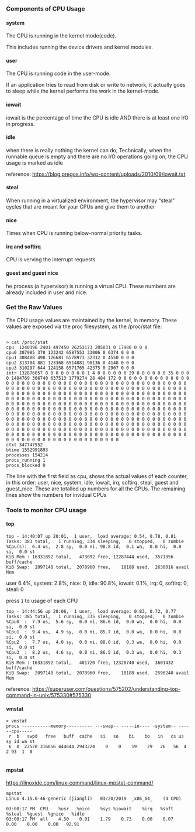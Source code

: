 ### Components of CPU Usage

#### system

The CPU is running in the kernel mode(code). 

This includes running the device drivers and kernel modules.

#### user

The CPU is running code in the user-mode. 

If an application tries to read from disk or write to network, it actually goes to sleep while the kernel performs the work in the kernel-mode.

#### iowait

iowait is the percentage of time the CPU is idle AND there is at least one I/O in progress.

#### idle

when there is really nothing the kernel can do, Technically, when the runnable queue is empty and there are no I/O operations going on, the CPU usage is marked as idle

reference: https://blog.pregos.info/wp-content/uploads/2010/09/iowait.txt

#### steal

When running in a virtualized environment, the hypervisor may “steal” cycles that are meant for your CPUs and give them to another

#### nice

Times when CPU is running below-normal priority tasks.

#### irq and softirq

CPU is verving the interrupt requests.

#### guest and guest nice
he process (a hypervisor) is running a virtual CPU. These numbers are already included in user and nice.

### Get the Raw Values

The CPU usage values are maintained by the kernel, in memory. These values are exposed via the proc filesystem, as the /proc/stat file:

```

> cat /proc/stat
cpu  1240396 2401 497450 26253173 205831 0 17980 0 0 0
cpu0 307985 378 123242 6587553 33006 0 6374 0 0 0
cpu1 308408 498 126681 6578973 32312 0 4550 0 0 0
cpu2 313704 881 123368 6514881 98136 0 4148 0 0 0
cpu3 310297 644 124158 6571765 42375 0 2907 0 0 0
intr 132876057 8 0 0 0 0 0 0 0 1 4 0 0 0 0 0 0 29 0 0 0 0 0 0 35 0 0 0 0 1404769 366740 637513 1779274 28 484 172 0 0 0 0 0 0 0 0 0 0 0 0 0 0 0 0 0 0 0 0 0 0 0 0 0 0 0 0 0 0 0 0 0 0 0 0 0 0 0 0 0 0 0 0 0 0 0 0 0 0 0 0 0 0 0 0 0 0 0 0 0 0 0 0 0 0 0 0 0 0 0 0 0 0 0 0 0 0 0 0 0 0 0 0 0 0 0 0 0 0 0 0 0 0 0 0 0 0 0 0 0 0 0 0 0 0 0 0 0 0 0 0 0 0 0 0 0 0 0 0 0 0 0 0 0 0 0 0 0 0 0 0 0 0 0 0 0 0 0 0 0 0 0 0 0 0 0 0 0 0 0 0 0 0 0 0 0 0 0 0 0 0 0 0 0 0 0 0 0 0 0 0 0 0 0 0 0 0 0 0 0 0 0 0 0 0 0 0 0 0 0 0 0 0 0 0 0 0 0 0 0 0 0 0 0 0 0 0 0 0 0 0 0 0 0 0 0 0 0 0 0 0 0 0 0 0 0 0 0 0 0 0 0 0 0 0 0 0 0 0 0 0 0 0 0 0 0 0 0 0 0 0 0 0 0 0 0 0 0 0 0 0 0 0 0 0 0 0 0 0 0 0 0 0 0 0 0 0 0 0 0 0 0 0 0 0 0 0 0 0 0 0 0 0 0 0 0 0 0 0 0 0 0 0 0 0 0 0 0 0 0 0 0 0 0 0 0 0 0 0 0 0 0 0 0 0 0 0 0 0 0 0 0 0 0 0 0 0 0 0 0 0 0 0 0 0 0 0 0 0 0 0 0 0 0 0 0 0 0 0 0 0 0 0 0 0 0 0 0 0 0 0 0 0 0 0 0 0 0 0 0 0 0 0 0 0 0 0 0 0 0 0 0 0 0 0 0 0 0 0 0 0 0 0 0 0 0 0 0 0 0 0 0 0 0 0 0 0 0 0 0
ctxt 347747552
btime 1552991893
processes 154214
procs_running 1
procs_blocked 0
```
The line with the first field as cpu, shows the actual values of each counter, in this order: user, nice, system, idle, iowait, irq, softirq, steal, guest and guest_nice. These are totalled up numbers for all the CPUs. The remaining lines show the numbers for invidual CPUs

### Tools to monitor CPU usage

#### top

```
top - 14:40:07 up 20:01,  1 user,  load average: 0.54, 0.78, 0.81
Tasks: 383 total,   1 running, 334 sleeping,   0 stopped,   0 zombie
%Cpu(s):  6.4 us,  2.8 sy,  0.0 ni, 90.8 id,  0.1 wa,  0.0 hi,  0.0 si,  0.0 st
KiB Mem : 16331892 total,   473092 free, 12287444 used,  3571356 buff/cache
KiB Swap:  2097148 total,  2078960 free,    18188 used.  2638016 avail Mem 

```
user 6.4%, system: 2.8%, nice: 0, idle: 90.8%, iowait: 0.1%, irq: 0, softirq: 0, steal: 0 

press `1` to usage of each CPU

```
top - 14:44:56 up 20:06,  1 user,  load average: 0.83, 0.72, 0.77
Tasks: 385 total,   1 running, 335 sleeping,   0 stopped,   0 zombie
%Cpu0  :  7.9 us,  5.6 sy,  0.0 ni, 86.6 id,  0.0 wa,  0.0 hi,  0.0 si,  0.0 st
%Cpu1  :  9.4 us,  4.9 sy,  0.0 ni, 85.7 id,  0.0 wa,  0.0 hi,  0.0 si,  0.0 st
%Cpu2  :  7.7 us,  4.0 sy,  0.0 ni, 88.0 id,  0.3 wa,  0.0 hi,  0.0 si,  0.0 st
%Cpu3  :  8.2 us,  4.6 sy,  0.0 ni, 86.5 id,  0.3 wa,  0.0 hi,  0.3 si,  0.0 st
KiB Mem : 16331892 total,   401720 free, 12328740 used,  3601432 buff/cache
KiB Swap:  2097148 total,  2078960 free,    18188 used.  2596240 avail Mem
```
reference: https://superuser.com/questions/575202/understanding-top-command-in-unix/575330#575330

#### vmstat
```
> vmstat
procs -----------memory---------- ---swap-- -----io---- -system-- ------cpu-----
 r  b   swpd   free   buff  cache   si   so    bi    bo   in   cs us sy id wa st
 6  0  22528 316056 444644 2943224    0    0    19    29   26   56  4  2 93  1  0
 
```
#### mpstat
https://linoxide.com/linux-command/linux-mpstat-command/

```
mpstat
Linux 4.15.0-46-generic (jiangli) 	03/20/2019 	_x86_64_	(4 CPU)

03:00:17 PM  CPU    %usr   %nice    %sys %iowait    %irq   %soft  %steal  %guest  %gnice   %idle
03:00:17 PM  all    4.50    0.01    1.79    0.73    0.00    0.07    0.00    0.00    0.00   92.91
```





